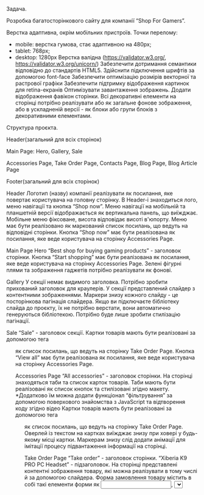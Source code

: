 Задача.

Розробка багатосторінкового сайту для компанії “Shop For Gamers”.

Верстка адаптивна, окрім мобільних пристроїв. Точки перелому:

- mobile: верстка гумова, стає адаптивною на 480px;
- tablet: 768px;
- desktop: 1280px Верстка валідна (https://validator.w3.org/,
  https://validator.w3.org/unicorn/) Забезпечити дотримання семантики відповідно
  до стандартів HTML5. Здійснити підключення шрифтів за допомогою font-face
  Забезпечити оптимізацію розмірів векторної та растрової графіки Забезпечити
  підтримку відображення картинок для retina-екранів Оптимізувати завантаження
  зображень. Додати відображення фавікон сторінки. Всі декоративні елементи на
  сторінці потрібно реалізувати або як загальне фонове зображення, або в
  ускладненій версії - як блоки або групи блоків з декоративними елементами.

Структура проєкта.

Header(загальний для всіх сторінок)

Main Page: Hero, Gallery, Sale

Accessories Page, Take Order Page, Contacts Page, Blog Page, Blog Article Page

Footer(загальний для всіх сторінок)

Header Логотип (назву) компанії реалізувати як посилання, яке повертає
користувача на головну сторінку. В Header-і знаходиться лого, меню навігації та
кнопка “Shop now”. Меню навігації на мобільній та планшетній версії
відображається як вертикальна панель, що виїжджає. Мобільне меню фіксоване,
висота відповідає висоті в'юпорту. Меню має бути реалізовано як маркований
список посилань, що ведуть на відповідні сторінки. Кнопка “Shop now” має бути
реалізована як посилання, яке веде користувача на сторінку Accessories Page.

Main Page Hero “Best shop for buying gaming products” - заголовок сторінки.
Кнопка “Start shopping” має бути реалізована як посилання, яке веде користувача
на сторінку Accessories Page. Зелені фігурні плями та зображення гаджетів
потрібно реалізувати як фонові.

Gallery У секції немає видимого заголовка. Потрібно зробити прихований заголовок
для краулерів. У секції представлений слайдер з контентними зображеннями.
Маркери знизу кожного слайду - це посторінкова пагінація слайдера. Якщо ви
підключаєте бібліотеку слайда до проєкту, їх не потрібно верстати, вони
автоматично генеруються бібліотекою. Потрібно буде лише зробити стилізацію
пагінації.

Sale “Sale” - заголовок секції. Картки товарів мають бути реалізовані за
допомогою тега <ul> як список посилань, що ведуть на сторінку Take Order Page.
Кнопка “View all” має бути реалізована як посилання, яке веде користувача на
сторінку Accessories Page.

Accessories Page “All accessories” - заголовок сторінки. На сторінці знаходяться
таби та список карток товарів. Таби мають бути реалізовані як список кнопок та
стилізовані згідно макету. \*Додатково їм можна додати функціонал “фільтрування”
за допомогою поверхового знайомства з JavaScript та відтворення коду згідно
відео Картки товарів мають бути реалізовані за допомогою тега <ul> як список
посилань, що ведуть на сторінку Take Order Page. Оверлей із текстом на картках
виїжджає знизу при ховері у будь-якому місці картки. Маркерам знизу слід додати
анімації для імітації процесу підвантаження інформації на сторінці.

Take Order Page “Take order” - заголовок сторінки. “Xiberia K9 PRO PC Headset” -
підзаголовок. На сторінці представлені контентні зображення товару, які можна
реалізувати в тому числі й за допомогою слайдера. Форма замовлення товару
містить в собі такі елементи форми як <input>, <select> і <textarea> (яким
необхідно додати мінімальну валідацію даних для введення за допомогою атрибуту
pattern) та кнопки “Buy it now” і “Add to cart”. Стрілки вниз/вгору для <select>
реалізувати як псевдоелементи. Кнопки “Buy it now” і “Add to cart” мають
відкривати відповідне модальне вікно, що містить в собі повідомлення для
користувача про результат та кнопку. Кнопка “Keep shopping” (з модального вікна
“Buy it now”) реалізується як посилання на Accessories Page. Кнопка “Let’s go!”
(з модального вікна “Add to cart”) реалізується як посилання на Main Page.

Contacts Page “Contacts” - заголовок сторінки. Включає описову частину режиму
роботи магазину, email, список контактних телефонів та форму для зворотнього
зв’язку. Форма містить в собі такі елементи форми як <input> і <textarea> (яким
необхідно додати мінімальну валідацію даних для введення за допомогою атрибуту
pattern) та кнопку “Send”. Кнопка “Send” має відкривати відповідне модальне
вікно, що містить в собі повідомлення для користувача про результат та кнопку
“Ok”, яка реалізується як посилання на Main Page.

Blog Page “Blog” - заголовок сторінки. Картки статей мають бути реалізовані за
допомогою тега <ul> як список елементів, що включають контентне зображення,
описову частину та посилання “Learn more”, що веде на Blog Article Page.
Маркерам знизу слід додати анімації для імітації процесу підвантаження
інформації на сторінці.

Blog Article Page “Guide to Picking The Right Gaming Headset” - заголовок
сторінки. Сторінка має контентне зображення та описову частину.

Footer Логотип (назву) компанії реалізувати як посилання, яке повертає
користувача на головну сторінку. Меню навігації має бути реалізовано як
маркований список посилань, що ведуть на відповідні сторінки. Список посилань на
соц. мережі має бути реалізовано як маркований список елементів.
